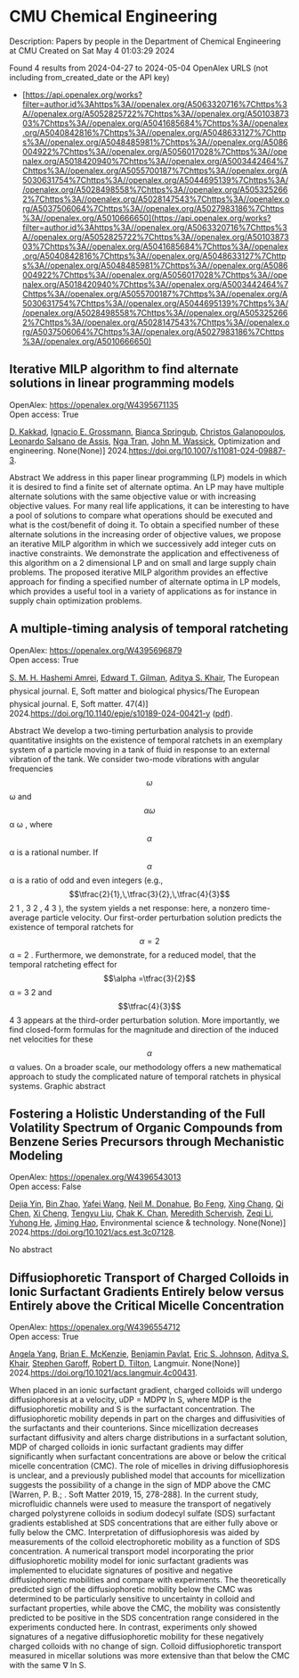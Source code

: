 # CMU Chemical Engineering
Description: Papers by people in the Department of Chemical Engineering at CMU
Created on Sat May  4 01:03:29 2024

Found 4 results from 2024-04-27 to 2024-05-04
OpenAlex URLS (not including from_created_date or the API key)
- [https://api.openalex.org/works?filter=author.id%3Ahttps%3A//openalex.org/A5063320716%7Chttps%3A//openalex.org/A5052825722%7Chttps%3A//openalex.org/A5010387303%7Chttps%3A//openalex.org/A5041685684%7Chttps%3A//openalex.org/A5040842816%7Chttps%3A//openalex.org/A5048633127%7Chttps%3A//openalex.org/A5048485981%7Chttps%3A//openalex.org/A5086004922%7Chttps%3A//openalex.org/A5056017028%7Chttps%3A//openalex.org/A5018420940%7Chttps%3A//openalex.org/A5003442464%7Chttps%3A//openalex.org/A5055700187%7Chttps%3A//openalex.org/A5030631754%7Chttps%3A//openalex.org/A5044695139%7Chttps%3A//openalex.org/A5028498558%7Chttps%3A//openalex.org/A5053252662%7Chttps%3A//openalex.org/A5028147543%7Chttps%3A//openalex.org/A5037506064%7Chttps%3A//openalex.org/A5027983186%7Chttps%3A//openalex.org/A5010666650](https://api.openalex.org/works?filter=author.id%3Ahttps%3A//openalex.org/A5063320716%7Chttps%3A//openalex.org/A5052825722%7Chttps%3A//openalex.org/A5010387303%7Chttps%3A//openalex.org/A5041685684%7Chttps%3A//openalex.org/A5040842816%7Chttps%3A//openalex.org/A5048633127%7Chttps%3A//openalex.org/A5048485981%7Chttps%3A//openalex.org/A5086004922%7Chttps%3A//openalex.org/A5056017028%7Chttps%3A//openalex.org/A5018420940%7Chttps%3A//openalex.org/A5003442464%7Chttps%3A//openalex.org/A5055700187%7Chttps%3A//openalex.org/A5030631754%7Chttps%3A//openalex.org/A5044695139%7Chttps%3A//openalex.org/A5028498558%7Chttps%3A//openalex.org/A5053252662%7Chttps%3A//openalex.org/A5028147543%7Chttps%3A//openalex.org/A5037506064%7Chttps%3A//openalex.org/A5027983186%7Chttps%3A//openalex.org/A5010666650)

## Iterative MILP algorithm to find alternate solutions in linear programming models   

OpenAlex: https://openalex.org/W4395671135    
Open access: True
    
[D. Kakkad](https://openalex.org/A5013747228), [Ignacio E. Grossmann](https://openalex.org/A5056017028), [Bianca Springub](https://openalex.org/A5007439406), [Christos Galanopoulos](https://openalex.org/A5058221330), [Leonardo Salsano de Assis](https://openalex.org/A5082876258), [Nga Tran](https://openalex.org/A5022723188), [John M. Wassick](https://openalex.org/A5021784779), Optimization and engineering. None(None)] 2024.https://doi.org/10.1007/s11081-024-09887-3.
    
Abstract We address in this paper linear programming (LP) models in which it is desired to find a finite set of alternate optima. An LP may have multiple alternate solutions with the same objective value or with increasing objective values. For many real life applications, it can be interesting to have a pool of solutions to compare what operations should be executed and what is the cost/benefit of doing it. To obtain a specified number of these alternate solutions in the increasing order of objective values, we propose an iterative MILP algorithm in which we successively add integer cuts on inactive constraints. We demonstrate the application and effectiveness of this algorithm on a 2 dimensional LP and on small and large supply chain problems. The proposed iterative MILP algorithm provides an effective approach for finding a specified number of alternate optima in LP models, which provides a useful tool in a variety of applications as for instance in supply chain optimization problems.    

    

## A multiple-timing analysis of temporal ratcheting   

OpenAlex: https://openalex.org/W4395696879    
Open access: True
    
[S. M. H. Hashemi Amrei](https://openalex.org/A5081444645), [Edward T. Gilman](https://openalex.org/A5089485668), [Aditya S. Khair](https://openalex.org/A5018420940), The European physical journal. E, Soft matter and biological physics/The European physical journal. E, Soft matter. 47(4)] 2024.https://doi.org/10.1140/epje/s10189-024-00421-y ([pdf](https://link.springer.com/content/pdf/10.1140/epje/s10189-024-00421-y.pdf)).
    
Abstract We develop a two-timing perturbation analysis to provide quantitative insights on the existence of temporal ratchets in an exemplary system of a particle moving in a tank of fluid in response to an external vibration of the tank. We consider two-mode vibrations with angular frequencies $$\omega $$  ω  and $$\alpha \omega $$   α ω   , where $$\alpha $$  α  is a rational number. If $$\alpha $$  α  is a ratio of odd and even integers (e.g., $$\tfrac{2}{1},\,\tfrac{3}{2},\,\tfrac{4}{3}$$     2 1   ,    3 2   ,    4 3     ), the system yields a net response: here, a nonzero time-average particle velocity. Our first-order perturbation solution predicts the existence of temporal ratchets for $$\alpha =2$$   α = 2   . Furthermore, we demonstrate, for a reduced model, that the temporal ratcheting effect for $$\alpha =\tfrac{3}{2}$$   α =   3 2     and $$\tfrac{4}{3}$$    4 3    appears at the third-order perturbation solution. More importantly, we find closed-form formulas for the magnitude and direction of the induced net velocities for these $$\alpha $$  α  values. On a broader scale, our methodology offers a new mathematical approach to study the complicated nature of temporal ratchets in physical systems. Graphic abstract    

    

## Fostering a Holistic Understanding of the Full Volatility Spectrum of Organic Compounds from Benzene Series Precursors through Mechanistic Modeling   

OpenAlex: https://openalex.org/W4396543013    
Open access: False
    
[Dejia Yin](https://openalex.org/A5068064234), [Bin Zhao](https://openalex.org/A5008718870), [Yafei Wang](https://openalex.org/A5055420452), [Neil M. Donahue](https://openalex.org/A5041685684), [Bo Feng](https://openalex.org/A5086908350), [Xing Chang](https://openalex.org/A5060954259), [Qi Chen](https://openalex.org/A5067964464), [Xi Cheng](https://openalex.org/A5077613536), [Tengyu Liu](https://openalex.org/A5012066171), [Chak K. Chan](https://openalex.org/A5068305914), [Meredith Schervish](https://openalex.org/A5038957567), [Zeqi Li](https://openalex.org/A5018728258), [Yuhong He](https://openalex.org/A5001416395), [Jiming Hao](https://openalex.org/A5085119258), Environmental science & technology. None(None)] 2024.https://doi.org/10.1021/acs.est.3c07128.
    
No abstract    

    

## Diffusiophoretic Transport of Charged Colloids in Ionic Surfactant Gradients Entirely below versus Entirely above the Critical Micelle Concentration   

OpenAlex: https://openalex.org/W4396554712    
Open access: True
    
[Angela Yang](https://openalex.org/A5073103738), [Brian E. McKenzie](https://openalex.org/A5087186936), [Benjamin Pavlat](https://openalex.org/A5095962168), [Eric S. Johnson](https://openalex.org/A5088184906), [Aditya S. Khair](https://openalex.org/A5018420940), [Stephen Garoff](https://openalex.org/A5063229014), [Robert D. Tilton](https://openalex.org/A5037506064), Langmuir. None(None)] 2024.https://doi.org/10.1021/acs.langmuir.4c00431.
    
When placed in an ionic surfactant gradient, charged colloids will undergo diffusiophoresis at a velocity, uDP = MDP∇ ln S, where MDP is the diffusiophoretic mobility and S is the surfactant concentration. The diffusiophoretic mobility depends in part on the charges and diffusivities of the surfactants and their counterions. Since micellization decreases surfactant diffusivity and alters charge distributions in a surfactant solution, MDP of charged colloids in ionic surfactant gradients may differ significantly when surfactant concentrations are above or below the critical micelle concentration (CMC). The role of micelles in driving diffusiophoresis is unclear, and a previously published model that accounts for micellization suggests the possibility of a change in the sign of MDP above the CMC [Warren, P. B.; . Soft Matter 2019, 15, 278-288]. In the current study, microfluidic channels were used to measure the transport of negatively charged polystyrene colloids in sodium dodecyl sulfate (SDS) surfactant gradients established at SDS concentrations that are either fully above or fully below the CMC. Interpretation of diffusiophoresis was aided by measurements of the colloid electrophoretic mobility as a function of SDS concentration. A numerical transport model incorporating the prior diffusiophoretic mobility model for ionic surfactant gradients was implemented to elucidate signatures of positive and negative diffusiophoretic mobilities and compare with experiments. The theoretically predicted sign of the diffusiophoretic mobility below the CMC was determined to be particularly sensitive to uncertainty in colloid and surfactant properties, while above the CMC, the mobility was consistently predicted to be positive in the SDS concentration range considered in the experiments conducted here. In contrast, experiments only showed signatures of a negative diffusiophoretic mobility for these negatively charged colloids with no change of sign. Colloid diffusiophoretic transport measured in micellar solutions was more extensive than that below the CMC with the same ∇ ln S.    

    
